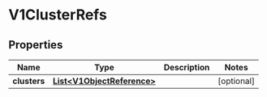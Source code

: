 # V1ClusterRefs

## Properties
Name | Type | Description | Notes
------------ | ------------- | ------------- | -------------
**clusters** | [**List&lt;V1ObjectReference&gt;**](V1ObjectReference.md) |  |  [optional]
